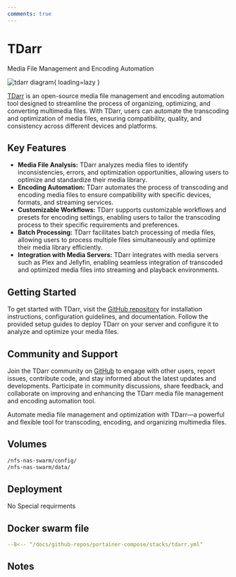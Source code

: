 ```yaml
---
comments: true
---
```


# TDarr

Media File Management and Encoding Automation

![tdarr diagram](/assets/diagrams/tdarr.png){ loading=lazy }

[TDarr](https://github.com/HaveAGitGat/Tdarr) is an open-source media file management and encoding automation tool designed to streamline the process of organizing, optimizing, and converting multimedia files. With TDarr, users can automate the transcoding and optimization of media files, ensuring compatibility, quality, and consistency across different devices and platforms.

## Key Features

- **Media File Analysis:** TDarr analyzes media files to identify inconsistencies, errors, and optimization opportunities, allowing users to optimize and standardize their media library.
- **Encoding Automation:** TDarr automates the process of transcoding and encoding media files to ensure compatibility with specific devices, formats, and streaming services.
- **Customizable Workflows:** TDarr supports customizable workflows and presets for encoding settings, enabling users to tailor the transcoding process to their specific requirements and preferences.
- **Batch Processing:** TDarr facilitates batch processing of media files, allowing users to process multiple files simultaneously and optimize their media library efficiently.
- **Integration with Media Servers:** TDarr integrates with media servers such as Plex and Jellyfin, enabling seamless integration of transcoded and optimized media files into streaming and playback environments.

## Getting Started

To get started with TDarr, visit the [GitHub repository](https://github.com/HaveAGitGat/Tdarr) for installation instructions, configuration guidelines, and documentation. Follow the provided setup guides to deploy TDarr on your server and configure it to analyze and optimize your media files.

## Community and Support

Join the TDarr community on [GitHub](https://github.com/HaveAGitGat/Tdarr) to engage with other users, report issues, contribute code, and stay informed about the latest updates and developments. Participate in community discussions, share feedback, and collaborate on improving and enhancing the TDarr media file management and encoding automation tool.

Automate media file management and optimization with TDarr—a powerful and flexible tool for transcoding, encoding, and organizing multimedia files.


## Volumes

```bash
/nfs-nas-swarm/config/
/nfs-nas-swarm/data/
```

## Deployment
No Special requirments

## Docker swarm file
``` yaml linenums="1" 
--8<-- "/docs/github-repos/portainer-compose/stacks/tdarr.yml"
```

## Notes

